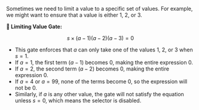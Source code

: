 Sometimes we need to limit a value to a specific set of values. For example, we might want to ensure that a value is either 1, 2, or 3.

**🔢 Limiting Value Gate:**

$$
s \times (a - 1)(a - 2)(a - 3) = 0
$$

- This gate enforces that $a$ can only take one of the values 1, 2, or 3 when $s = 1$.
- If $a = 1$, the first term $(a - 1)$ becomes 0, making the entire expression 0.
- If $a = 2$, the second term $(a - 2)$ becomes 0, making the entire expression 0.
- If $a = 4$ or $a = 99$, none of the terms become 0, so the expression will not be 0.
- Similarly, if $a$ is any other value, the gate will not satisfy the equation unless $s = 0$, which means the selector is disabled.
